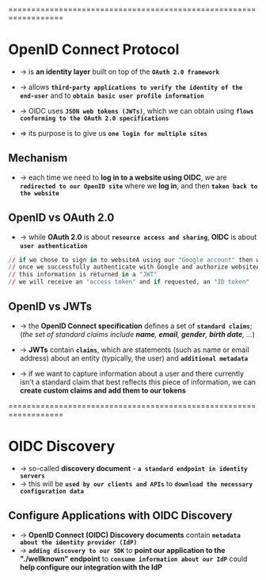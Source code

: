 ==================================================================

# OpenID Connect Protocol
* -> is **an identity layer** built on top of the **`OAuth 2.0 framework`**
* -> allows **`third-party applications to verify the identity of the end-user`** and to **`obtain basic user profile information`**
* -> OIDC uses **`JSON web tokens (JWTs)`**, which we can obtain using **`flows conforming to the OAuth 2.0 specifications`**

* => its purpose is to give us **`one login for multiple sites`**

## Mechanism
* -> each time we need to **log in to a website using OIDC**, we are **`redirected to our OpenID site`** where we **log in**, and then **`taken back to the website`**

## OpenID vs OAuth 2.0
* -> while **OAuth 2.0** is about **`resource access and sharing`**, **OIDC** is about **`user authentication`**

```r - For example:
// if we chose to sign in to websiteA using our "Google account" then we used OIDC
// once we successfully authenticate with Google and authorize websiteA to access our information, Google sends "information (the user and the authentication performed)" back to websiteA
// this information is returned in a "JWT"
// we will receive an "access token" and if requested, an "ID token"
```

## OpenID vs JWTs
* -> the **OpenID Connect specification** defines a set of **`standard claims`**; (_the set of standard claims include **name**, **email**, **gender**, **birth date**, ..._)
* -> **JWTs** contain **`claims`**, which are statements (such as name or email address) about an entity (typically, the user) and **`additional metadata`**

* -> if we want to capture information about a user and there currently isn't a standard claim that best reflects this piece of information, we can **create custom claims and add them to our tokens**

==================================================================
# OIDC Discovery
* -> so-called **discovery document** - **`a standard endpoint in identity servers`**
* -> this will be **`used by our clients and APIs`** to **`download the necessary configuration data`**

## Configure Applications with OIDC Discovery
* -> **OpenID Connect (OIDC) Discovery documents** contain **`metadata about the identity provider (IdP)`**
* -> **`adding discovery to our SDK`** to **point our application to the "./wellknown" endpoint** to **`consume information about our IdP`** could **help configure our integration with the IdP**